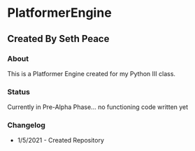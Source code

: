 # PlatformerEngine
## Created By Seth Peace
### About
This is a Platformer Engine created for my Python III class.

### Status
Currently in Pre-Alpha Phase... no functioning code written yet

### Changelog
 * 1/5/2021 - Created Repository
